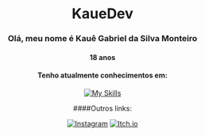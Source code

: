 <div align="center">
  <h1> KaueDev </h1>

  ### **Olá, meu nome é Kauê Gabriel da Silva Monteiro**
  #### 18 anos

  #### Tenho atualmente conhecimentos em:
  [![My Skills](https://skillicons.dev/icons?i=godot,python,java,js,html,css)](https://skillicons.dev)

  ####Outros links:
  
  [![Instagram](https://img.shields.io/badge/-Instagram-E4405F?style=for-the-badge&logo=instagram&logoColor=white)](https://www.instagram.com/kkabriel.on/)
  [![Itch.io](https://img.shields.io/badge/Itch.io-FA5C5C?style=for-the-badge&logo=itch.io&logoColor=white)](https://manokg.itch.io/)

</div>



